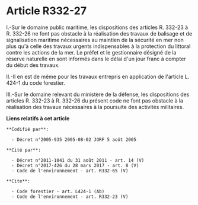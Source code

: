 # Article R332-27

I.-Sur le domaine public maritime, les dispositions des articles R. 332-23 à R. 332-26 ne font pas obstacle à la réalisation
des travaux de balisage et de signalisation maritime nécessaires au maintien de la sécurité en mer non plus qu'à celle des
travaux urgents indispensables à la protection du littoral contre les actions de la mer. Le préfet et le gestionnaire désigné
de la réserve naturelle en sont informés dans le délai d'un jour franc à compter du début des travaux. 

II.-Il en est de même pour les travaux entrepris en application de l'article L. 424-1 du code forestier. 

III.-Sur le domaine relevant du ministère de la défense, les dispositions des articles R. 332-23 à R. 332-26 du présent code
ne font pas obstacle à la réalisation des travaux nécessaires à la poursuite des activités militaires.

**Liens relatifs à cet article**

	**Codifié par**:

	  - Décret n°2005-935 2005-08-02 JORF 5 août 2005

	**Cité par**:

	  - Décret n°2011-1041 du 31 août 2011 - art. 14 (V)
	  - Décret n°2017-426 du 28 mars 2017 - art. 8 (V)
	  - Code de l'environnement - art. R332-65 (V)

	**Cite**:

	  - Code forestier - art. L424-1 (Ab)
	  - Code de l'environnement - art. R332-23 (V)
